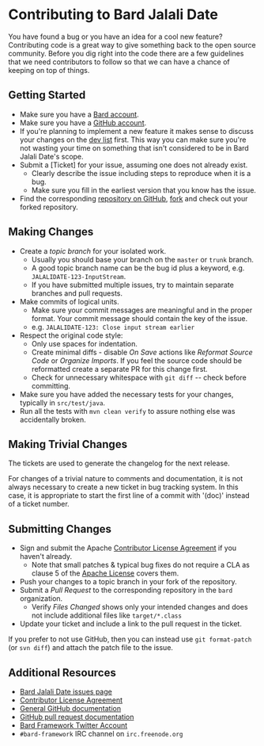 Contributing to Bard Jalali Date
======================

You have found a bug or you have an idea for a cool new feature? Contributing code is a great way to give something back to
the open source community. Before you dig right into the code there are a few guidelines that we need contributors to
follow so that we can have a chance of keeping on top of things.

Getting Started
---------------

+ Make sure you have a [Bard account](https://issues.bardframework.ir).
+ Make sure you have a [GitHub account](https://github.com/signup/free).
+ If you're planning to implement a new feature it makes sense to discuss your changes on the [dev list](https://bardframework.ir/mail-lists.html) first. This way you can make sure you're not wasting your time on something that isn't considered to be in Bard Jalali Date's scope.
+ Submit a [Ticket] for your issue, assuming one does not already exist.
  + Clearly describe the issue including steps to reproduce when it is a bug.
  + Make sure you fill in the earliest version that you know has the issue.
+ Find the corresponding [repository on GitHub](https://github.com/bard-framework?tab=repositories&q=jalali),
[fork](https://help.github.com/articles/fork-a-repo/) and check out your forked repository.

Making Changes
--------------

+ Create a _topic branch_ for your isolated work.
  * Usually you should base your branch on the `master` or `trunk` branch.
  * A good topic branch name can be the bug id plus a keyword, e.g. `JALALIDATE-123-InputStream`.
  * If you have submitted multiple issues, try to maintain separate branches and pull requests.
+ Make commits of logical units.
  * Make sure your commit messages are meaningful and in the proper format. Your commit message should contain the key of the issue.
  * e.g. `JALALIDATE-123: Close input stream earlier`
+ Respect the original code style:
  + Only use spaces for indentation.
  + Create minimal diffs - disable _On Save_ actions like _Reformat Source Code_ or _Organize Imports_. If you feel the source code should be reformatted create a separate PR for this change first.
  + Check for unnecessary whitespace with `git diff` -- check before committing.
+ Make sure you have added the necessary tests for your changes, typically in `src/test/java`.
+ Run all the tests with `mvn clean verify` to assure nothing else was accidentally broken.

Making Trivial Changes
----------------------

The tickets are used to generate the changelog for the next release.

For changes of a trivial nature to comments and documentation, it is not always necessary to create a new ticket in bug tracking system.
In this case, it is appropriate to start the first line of a commit with '(doc)' instead of a ticket number.


Submitting Changes
------------------

+ Sign and submit the Apache [Contributor License Agreement][cla] if you haven't already.
  * Note that small patches & typical bug fixes do not require a CLA as
    clause 5 of the [Apache License](https://www.apache.org/licenses/LICENSE-2.0.html#contributions)
    covers them.
+ Push your changes to a topic branch in your fork of the repository.
+ Submit a _Pull Request_ to the corresponding repository in the `bard` organization.
  * Verify _Files Changed_ shows only your intended changes and does not
  include additional files like `target/*.class`
+ Update your ticket and include a link to the pull request in the ticket.

If you prefer to not use GitHub, then you can instead use
`git format-patch` (or `svn diff`) and attach the patch file to the issue.


Additional Resources
--------------------

+ [Bard Jalali Date issues page][issues]
+ [Contributor License Agreement][cla]
+ [General GitHub documentation](https://help.github.com/)
+ [GitHub pull request documentation](https://help.github.com/articles/creating-a-pull-request/)
+ [Bard Framework Twitter Account](https://twitter.com/BardFramework)
+ `#bard-framework` IRC channel on `irc.freenode.org`

[cla]:https://www.apache.org/licenses/contributor-agreements.html#clas
[issues]:https://issues.bardframework.ir/browse/JALALIDATE

